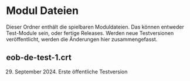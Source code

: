 # Modul Dateien
Dieser Ordner enthält die spielbaren Moduldateien. Das können entweder Test-Module sein, oder fertige Releases.
Werden neue Testversionen veröffentlicht, werden die Änderungen hier zusammengefasst.

## eob-de-test-1.crt
29. September 2024. Erste öffentliche Testversion
